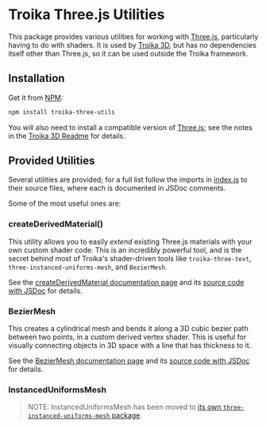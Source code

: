 # Troika Three.js Utilities

This package provides various utilities for working with [Three.js](https://github.com/mrdoob/three.js), particularly having to do with shaders. It is used by [Troika 3D](../troika-3d), but has no dependencies itself other than Three.js, so it can be used outside the Troika framework.


## Installation

Get it from [NPM](https://www.npmjs.com/package/troika-three-utils):

```sh
npm install troika-three-utils
```

You will also need to install a compatible version of [Three.js](https://threejs.org); see the notes in the [Troika 3D Readme](../troika-3d/README.md#installation) for details.


## Provided Utilities

Several utilities are provided; for a full list follow the imports in [index.js](./src/index.js) to their source files, where each is documented in JSDoc comments.

Some of the most useful ones are:


### createDerivedMaterial()

This utility allows you to easily _extend_ existing Three.js materials with your own custom shader code. This is an incredibly powerful tool, and is the  secret behind most of Troika's shader-driven tools like `troika-three-text`, `three-instanced-uniforms-mesh`, and `BezierMesh`. 

See the [createDerivedMaterial documentation page](./docs/createDerivedMaterial.md) and its [source code with JSDoc](./src/DerivedMaterial.js) for details.


### BezierMesh

This creates a cylindrical mesh and bends it along a 3D cubic bezier path between two points, in a custom derived vertex shader. This is useful for visually connecting objects in 3D space with a line that has thickness to it.

See the [BezierMesh documentation page](./docs/BezierMesh.md) and its [source code with JSDoc](./src/BezierMesh.js) for details.


### InstancedUniformsMesh

> NOTE: InstancedUniformsMesh has been moved to [its own `three-instanced-uniforms-mesh` package](https://github.com/protectwise/troika/tree/master/packages/three-instanced-uniforms-mesh).
